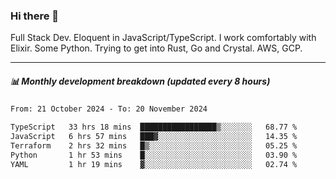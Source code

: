 ### Hi there 👋

Full Stack Dev. Eloquent in JavaScript/TypeScript. I work comfortably with Elixir. Some Python. Trying to get into Rust, Go and Crystal. AWS, GCP.

***

##### 📊 Monthly development breakdown (updated every 8 hours)

<!--START_SECTION:waka-->

```txt
From: 21 October 2024 - To: 20 November 2024

TypeScript   33 hrs 18 mins  █████████████████▒░░░░░░░   68.77 %
JavaScript   6 hrs 57 mins   ███▓░░░░░░░░░░░░░░░░░░░░░   14.35 %
Terraform    2 hrs 32 mins   █▒░░░░░░░░░░░░░░░░░░░░░░░   05.25 %
Python       1 hr 53 mins    █░░░░░░░░░░░░░░░░░░░░░░░░   03.90 %
YAML         1 hr 19 mins    ▓░░░░░░░░░░░░░░░░░░░░░░░░   02.74 %
```

<!--END_SECTION:waka-->
